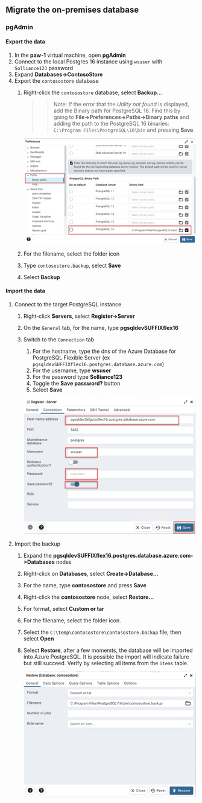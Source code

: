 ## Migrate the on-premises database

### pgAdmin

#### Export the data

1. In the **paw-1** virtual machine, open **pgAdmin**
2. Connect to the local Postgres 16 instance using `wsuser` with `Solliance123` password
3. Expand **Databases->ContosoStore**
4. Export the `contosostore` database
   1. Right-click the `contosostore` database, select **Backup...**
      >> Note: If the error that the *Utility not found* is displayed, add the Binary path for PostgreSQL 16. Find this by going to **File->Preferences->Paths->Binary paths** and adding the path to the PostgreSQL 16 binaries: `C:\Program Files\PostgreSQL\16\bin` and pressing **Save**.

      ![The Preferences screen displays with the PostgreSQL 16 pth highlighted.](media/set_binary_path.png "Binary path for PostgreSQL 16")

   2. For the filename, select the folder icon
   3. Type `contosostore.backup`, select **Save**
   4. Select **Backup**

#### Import the data

1. Connect to the target PostgreSQL instance
   1. Right-click **Servers**, select **Register->Server**
   2. On the `General` tab, for the name, type **pgsqldevSUFFIXflex16**
   3. Switch to the `Connection` tab
      1. For the hostname, type the dns of the Azure Database for PostgreSQL Flexible Server (ex `pgsqldevSUFFIXflex16.postgres.database.azure.com`)
      2. For the username, type **wsuser**
      3. For the password type **Solliance123**
      4. Toggle the **Save password?** button
      5. Select **Save**

      ![The Register Server dialog displays on the Connection tab and is populated with the preceding information.](media/register_azure_server.png "Register Server Connection tab")

2. Import the backup
   1. Expand the **pgsqldevSUFFIXflex16.postgres.database.azure.com->Databases** nodes
   2. Right-click on **Databases**, select **Create->Database...**
   3. For the name, type **contosostore** and press **Save**
   4. Right-click the **contosostore** node, select **Restore...**
   5. For format, select **Custom or tar**
   6. For the filename, select the folder icon.
   7. Select the `C:\temp\contosostore\contosostore.backup` file, then select **Open**
   8. Select **Restore**, after a few momemts, the database will be imported into Azure PostgreSQL. It is possible the import will indicate failure but still succeed. Verify by selecting all items from the `items` table.

      ![The pgAdmin Restore dialog displays with the preceding information.](media/pgadmin_restore.png "pgAdmin Restore dialog")
